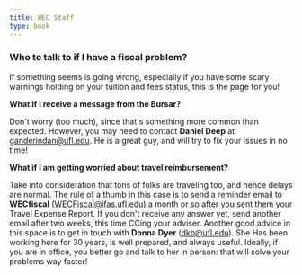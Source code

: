 ```yaml
---
title: WEC Staff
type: book
---
```


### Who to talk to if I have a fiscal problem?

If something seems is going wrong, especially if you have some scary warnings holding on your tuition and fees status, this is the page for you!

**What if I receive a message from the Bursar?**

Don't worry (too much), since that's something more common than expected. However, you may need to contact **Daniel Deep** at ganderindan@ufl.edu. He is a great guy, and will try to fix your issues in no time!

**What if I am getting worried about travel reimbursement?**

Take into consideration that tons of folks are traveling too, and hence delays are normal. The rule of a thumb in this case is to send a reminder email to **WECfiscal** (WECFiscal@ifas.ufl.edu) a month or so after you sent them your Travel Expense Report. If you don't receive any answer yet, send another email after two weeks, this time CCing your adviser. Another good advice in this space is to get in touch with **Donna Dyer** (dkb@ufl.edu). She Has been working here for 30 years, is well prepared, and always useful. Ideally, if you are in office, you better go and talk to her in person: that will solve your problems way faster!

